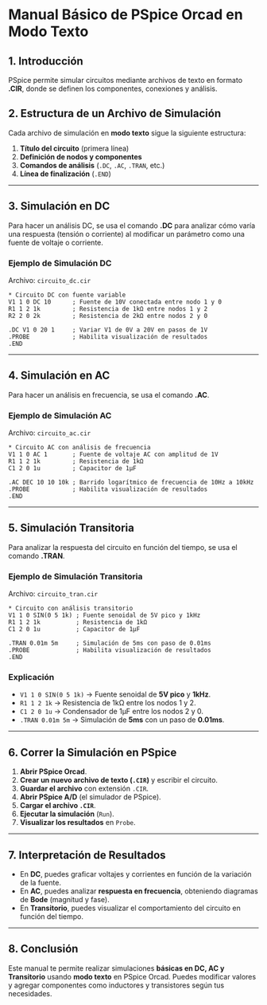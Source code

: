 # **Manual Básico de PSpice Orcad en Modo Texto**

## **1. Introducción**
PSpice permite simular circuitos mediante archivos de texto en formato **.CIR**, donde se definen los componentes, conexiones y análisis.

## **2. Estructura de un Archivo de Simulación**
Cada archivo de simulación en **modo texto** sigue la siguiente estructura:
1. **Título del circuito** (primera línea)
2. **Definición de nodos y componentes**
3. **Comandos de análisis** (`.DC`, `.AC`, `.TRAN`, etc.)
4. **Línea de finalización** (`.END`)

---

## **3. Simulación en DC**
Para hacer un análisis DC, se usa el comando **.DC** para analizar cómo varía una respuesta (tensión o corriente) al modificar un parámetro como una fuente de voltaje o corriente.

### **Ejemplo de Simulación DC**
Archivo: `circuito_dc.cir`

```plaintext
* Circuito DC con fuente variable
V1 1 0 DC 10      ; Fuente de 10V conectada entre nodo 1 y 0
R1 1 2 1k         ; Resistencia de 1kΩ entre nodos 1 y 2
R2 2 0 2k         ; Resistencia de 2kΩ entre nodos 2 y 0

.DC V1 0 20 1     ; Variar V1 de 0V a 20V en pasos de 1V
.PROBE            ; Habilita visualización de resultados
.END
```

---

## **4. Simulación en AC**
Para hacer un análisis en frecuencia, se usa el comando **.AC**.

### **Ejemplo de Simulación AC**
Archivo: `circuito_ac.cir`

```plaintext
* Circuito AC con análisis de frecuencia
V1 1 0 AC 1       ; Fuente de voltaje AC con amplitud de 1V
R1 1 2 1k         ; Resistencia de 1kΩ
C1 2 0 1u         ; Capacitor de 1µF

.AC DEC 10 10 10k ; Barrido logarítmico de frecuencia de 10Hz a 10kHz
.PROBE            ; Habilita visualización de resultados
.END
```

---

## **5. Simulación Transitoria**
Para analizar la respuesta del circuito en función del tiempo, se usa el comando **.TRAN**.

### **Ejemplo de Simulación Transitoria**
Archivo: `circuito_tran.cir`

```plaintext
* Circuito con análisis transitorio
V1 1 0 SIN(0 5 1k) ; Fuente senoidal de 5V pico y 1kHz
R1 1 2 1k          ; Resistencia de 1kΩ
C1 2 0 1u          ; Capacitor de 1µF

.TRAN 0.01m 5m     ; Simulación de 5ms con paso de 0.01ms
.PROBE             ; Habilita visualización de resultados
.END
```

### **Explicación**
- `V1 1 0 SIN(0 5 1k)` → Fuente senoidal de **5V pico** y **1kHz**.
- `R1 1 2 1k` → Resistencia de 1kΩ entre los nodos 1 y 2.
- `C1 2 0 1u` → Condensador de 1µF entre los nodos 2 y 0.
- `.TRAN 0.01m 5m` → Simulación de **5ms** con un paso de **0.01ms**.

---

## **6. Correr la Simulación en PSpice**
1. **Abrir PSpice Orcad**.
2. **Crear un nuevo archivo de texto (`.CIR`)** y escribir el circuito.
3. **Guardar el archivo** con extensión `.CIR`.
4. **Abrir PSpice A/D** (el simulador de PSpice).
5. **Cargar el archivo `.CIR`**.
6. **Ejecutar la simulación** (`Run`).
7. **Visualizar los resultados** en `Probe`.

---

## **7. Interpretación de Resultados**
- En **DC**, puedes graficar voltajes y corrientes en función de la variación de la fuente.
- En **AC**, puedes analizar **respuesta en frecuencia**, obteniendo diagramas de **Bode** (magnitud y fase).
- En **Transitorio**, puedes visualizar el comportamiento del circuito en función del tiempo.

---

## **8. Conclusión**
Este manual te permite realizar simulaciones **básicas en DC, AC y Transitorio** usando **modo texto** en PSpice Orcad. Puedes modificar valores y agregar componentes como inductores y transistores según tus necesidades.